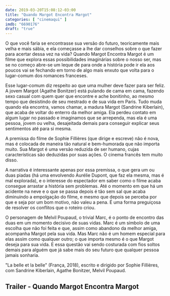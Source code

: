 ```yaml
---
date: 2019-03-20T15:08:12-03:00
title: "Quando Margot Encontra Margot"
categories: [ "cinemaqui" ]
imdb: "6690176"
draft: "true"
---
```

O que você faria se encontrasse sua versão do futuro, teoricamente mais velha e mais sábia, e ela começasse a lhe dar conselhos sobre o que fazer para acertar dessa vez na vida? Quando Margot Encontra Margot é um filme que explora essas possibilidades imaginárias sobre o nosso ser, mas se no começo abre-se um leque de para onde a história pode ir ela aos poucos vai se fechando em torno de algo mais enxuto que volta para o lugar-comum dos romances franceses.

Esse lugar-comum diz respeito ao que uma mulher deve fazer para ser feliz. A jovem Margot (Agathe Bonitzer) está pulando de cama em cama, fazendo sexo casual com quem quer que encontre e ache bonitinho, ao mesmo tempo que desistindo de seu mestrado e de sua vida em Paris. Tudo muda quando ela encontra, vamos chamar, a madura Margot (Sandrine Kiberlain), que acaba de voltar do enterro da melhor amiga. Ela perdeu contato em algum lugar no passado e imaginamos que se arrependa, mas ela é uma pessoa, jovem ou velha, desajeitada demais para conseguir explicar seus sentimentos até para si mesma.

A premissa do filme de Sophie Fillières (que dirige e escreve) não é nova, mas é colocada de maneira tão natural e bem-humorada que não importa muito. Sua Margot é uma versão reduzida de ser humano, cujas características são deduzidas por suas ações. O cinema francês tem muito disso.

A narrativa é interessante apenas por essa premissa, o que gera um ou duas piadas (há uma envolvendo Aurélie Dupont, que faz ela mesma, mas é mal explorada), e o interesse do espectador em saber como o filme acaba consegue arrastar a história sem problemas. Até o momento em que há um acidente na neve e o que se passa depois é tão sem sal que acaba diminuindo a empolgação do filme, e mesmo que depois se perceba por que e seja por um bom motivo, não valeu a pena. É uma forma preguiçosa de resolver os conflitos que o roteiro criou.

O personagem de Melvil Poupaud, o trivial Marc, é o ponto de encontro das duas em um momento decisivo de suas vidas. Marc é um símbolo de uma escolha que não foi feita e que, assim como abandono da melhor amiga, acompanha Margot pela sua vida. Mas Marc não é um homem especial para elas assim como qualquer outro; o que importa mesmo é o que Margot deseja para sua vida. E essa questão vai sendo costurada com fios soltos demais para alguém que já sabe mais do seu futuro que qualquer pessoa jamais sonharia.


"La belle et la belle" (França, 2018), escrito e dirigido por Sophie Fillières, com Sandrine Kiberlain, Agathe Bonitzer, Melvil Poupaud.


<h2>Trailer - Quando Margot Encontra Margot</h2>
